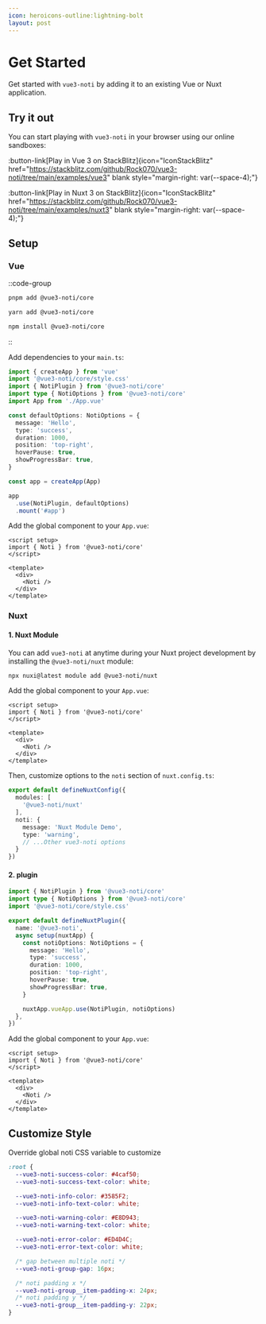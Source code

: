 ```yaml
---
icon: heroicons-outline:lightning-bolt
layout: post
---
```


# Get Started

Get started with `vue3-noti` by adding it to an existing Vue or Nuxt application.

## Try it out

You can start playing with `vue3-noti` in your browser using our online sandboxes:

:button-link[Play in Vue 3 on StackBlitz]{icon="IconStackBlitz" href="https://stackblitz.com/github/Rock070/vue3-noti/tree/main/examples/vue3" blank style="margin-right: var(--space-4);"}

:button-link[Play in Nuxt 3 on StackBlitz]{icon="IconStackBlitz" href="https://stackblitz.com/github/Rock070/vue3-noti/tree/main/examples/nuxt3" blank style="margin-right: var(--space-4);"}

## Setup

### Vue

::code-group

  ```bash [pnpm]
  pnpm add @vue3-noti/core
  ```

  ```bash [yarn]
  yarn add @vue3-noti/core
  ```

  ```bash [npm]
  npm install @vue3-noti/core
  ```

::

Add dependencies to your `main.ts`:

```ts [main.ts]
import { createApp } from 'vue'
import '@vue3-noti/core/style.css'
import { NotiPlugin } from '@vue3-noti/core'
import type { NotiOptions } from '@vue3-noti/core'
import App from './App.vue'

const defaultOptions: NotiOptions = {
  message: 'Hello',
  type: 'success',
  duration: 1000,
  position: 'top-right',
  hoverPause: true,
  showProgressBar: true,
}

const app = createApp(App)

app
  .use(NotiPlugin, defaultOptions)
  .mount('#app')
```

Add the global component to your `App.vue`:

```vue[app.vue]
<script setup>
import { Noti } from '@vue3-noti/core'
</script>

<template>
  <div>
    <Noti />
  </div>
</template>
```

### Nuxt

#### 1. Nuxt Module

You can add `vue3-noti` at anytime during your Nuxt project development by installing the `@vue3-noti/nuxt` module:

```bash
npx nuxi@latest module add @vue3-noti/nuxt
```

Add the global component to your `App.vue`:

```vue[app.vue]
<script setup>
import { Noti } from '@vue3-noti/core'
</script>

<template>
  <div>
    <Noti />
  </div>
</template>
```

Then, customize options to the `noti` section of `nuxt.config.ts`:

```ts [nuxt.config.ts]
export default defineNuxtConfig({
  modules: [
    '@vue3-noti/nuxt'
  ],
  noti: {
    message: 'Nuxt Module Demo',
    type: 'warning',
    // ...Other vue3-noti options
  }
})
```

#### 2. plugin

```ts [plugins/vue3-noti.ts]
import { NotiPlugin } from '@vue3-noti/core'
import type { NotiOptions } from '@vue3-noti/core'
import '@vue3-noti/core/style.css'

export default defineNuxtPlugin({
  name: '@vue3-noti',
  async setup(nuxtApp) {
    const notiOptions: NotiOptions = {
      message: 'Hello',
      type: 'success',
      duration: 1000,
      position: 'top-right',
      hoverPause: true,
      showProgressBar: true,
    }

    nuxtApp.vueApp.use(NotiPlugin, notiOptions)
  },
})
```

Add the global component to your `App.vue`:

```vue[app.vue]
<script setup>
import { Noti } from '@vue3-noti/core'
</script>

<template>
  <div>
    <Noti />
  </div>
</template>
```

## Customize Style

Override global noti CSS variable to customize

```css [style.css]
:root {
  --vue3-noti-success-color: #4caf50;
  --vue3-noti-success-text-color: white;

  --vue3-noti-info-color: #3585F2;
  --vue3-noti-info-text-color: white;

  --vue3-noti-warning-color: #E8D943;
  --vue3-noti-warning-text-color: white;

  --vue3-noti-error-color: #ED4D4C;
  --vue3-noti-error-text-color: white;

  /* gap between multiple noti */
  --vue3-noti-group-gap: 16px;

  /* noti padding x */
  --vue3-noti-group__item-padding-x: 24px;
  /* noti padding y */
  --vue3-noti-group__item-padding-y: 22px;
}
```
